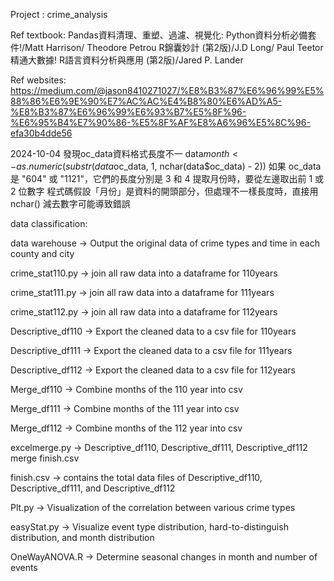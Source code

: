Project : crime_analysis

Ref textbook:
Pandas資料清理、重塑、過濾、視覺化: Python資料分析必備套件!/Matt Harrison/ Theodore Petrou
R錦囊妙計 (第2版)/J.D Long/ Paul Teetor
精通大數據! R語言資料分析與應用 (第2版)/Jared P. Lander


Ref websites:
https://medium.com/@jason8410271027/%E8%B3%87%E6%96%99%E5%88%86%E6%9E%90%E7%AC%AC%E4%B8%80%E6%AD%A5-%E8%B3%87%E6%96%99%E6%93%B7%E5%8F%96-%E6%95%B4%E7%90%86-%E5%8F%AF%E8%A6%96%E5%8C%96-efa30b4dde56

2024-10-04 發現oc_data資料格式長度不一
data$month <- as.numeric(substr(data$oc_data, 1, nchar(data$oc_data) - 2))
如果 oc_data 是 "604" 或 "1121"，它們的長度分別是 3 和 4
提取月份時，要從左邊取出前 1 或 2 位數字
程式碼假設「月份」是資料的開頭部分，但處理不一樣長度時，直接用 nchar() 減去數字可能導致錯誤


data classification:

data warehouse -> Output the original data of crime types and time in each county and city

crime_stat110.py -> join all raw data into a dataframe for 110years

crime_stat111.py -> join all raw data into a dataframe for 111years

crime_stat112.py -> join all raw data into a dataframe for 112years

Descriptive_df110 -> Export the cleaned data to a csv file for 110years

Descriptive_df111 -> Export the cleaned data to a csv file for 111years

Descriptive_df112 -> Export the cleaned data to a csv file for 112years

Merge_df110 -> Combine months of the 110 year into csv

Merge_df111 -> Combine months of the 111 year into csv

Merge_df112 -> Combine months of the 112 year into csv

excelmerge.py -> Descriptive_df110, Descriptive_df111, Descriptive_df112 merge finish.csv

finish.csv -> contains the total data files of Descriptive_df110, Descriptive_df111, and Descriptive_df112 

Plt.py -> Visualization of the correlation between various crime types

easyStat.py -> Visualize event type distribution, hard-to-distinguish distribution, and month distribution

OneWayANOVA.R -> Determine seasonal changes in month and number of events
